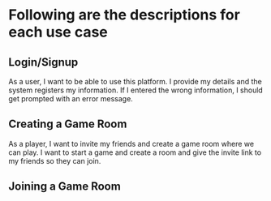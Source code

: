 # Following are the descriptions for each use case
## Login/Signup
As a user, I want to be able to use this platform. I provide my details and the system registers my information. If I entered the wrong information, I should get prompted with an error message.

## Creating a Game Room
As a player, I want to invite my friends and create a game room where we can play. I want to start a game and create a room and give the invite link to my friends so they can join.

## Joining a Game Room
